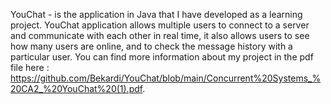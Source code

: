 YouChat - is the application in Java that I have developed as a learning project. 
YouChat application allows multiple users
to connect to a server and communicate with each other in real time, it also allows users to
see how many users are online, and to check the message history with a particular user.
You can find more information about my project in the pdf file here : https://github.com/Bekardi/YouChat/blob/main/Concurrent%20Systems_%20CA2_%20YouChat%20(1).pdf. 

